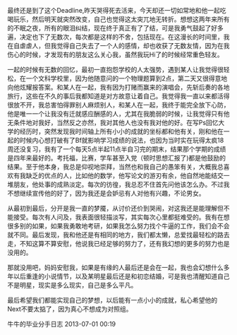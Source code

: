 最终还是到了这个Deadline,昨天哭得死去活来，今天却还一切如常地和他一起吃喝玩乐，然后明天就突然改变，自己也觉得这太突兀地无转折。想想这两年来所有的不眠之夜，所有的眼泪纠结，现在终于真正有了了结，可是我勇气鼓起了好多遍，决定也下了无数次，每次都是这样的不舍，包括现在。在这漫长的时间里，我在自虐虐人，但我觉得自己失去了一个人的感情，却也收获了无数友情，因为在我伤心的时候，才发现有的朋友这么关心我，虽然我玩Hi了的时候经常重色轻友。

一起的时候有无数的回忆，最初一直抱怨学校的人太强势，遇到某人让我觉得很轻松，在一个文科学校里，因为他随意问的一个物理题算到2点，第二天又很得意地向他炫耀报答案。和某人在一起，我有因为打赌而赢来的演唱会，先斩后奏的各地旅行，这些在不久的事后我都知道是对方故意让着自己。我觉得我一直以来都活得很放不开，我总害怕得罪别人麻烦别人，和某人在一起，我终于能完全放下心防，他是唯一一个让我没有迁就感应酬感的人，尤其在我脆弱的时候，让我觉得只有他无条件地对我好，当然反之亦然，我对其他人也没有我对他的好。在写Ps回忆大学的经历时，突然发现我时间轴上所有小小的成就的坐标都和他有关，刚和他在一起的时候内心想打破有了Bf就影响学习成绩的说法，也因为当时实在玩得太疯18周还没复习，我有了一个每天5点半起11点半自习完的期末，结果那个学期的成绩是四年来最好的。考托福，比赛，学车甚至入党（顿时思想汇报了)都是他鼓励的结果。至于他本身，我总是仰视地崇拜，当然也和我自己的愚笨有关，大概我总喜欢有我缺乏的优点的人，比如他的数学，他写论文的游刃有余，他自然地能结交一堆朋友，他处事的成熟淡定。每次的彷徨，我总忍不住首先问他该怎么办。不过我不想继续宣传他的好了，因为我还是会妒忌有人对他有兴趣，不论男女。

从最初到最后，分开是我一直的梦魇，从讨价还价到哭闹，对这我还是能理解但不能接受。每次有人问及，我表面很轻描淡写，其实每次心里都挺难受的。我有在想很多别的如果，如果我勇敢地考研，如果我怎么努力找个牛逼的工作，我们会不会就不同。最后发现，我和他还是有相同的地方，我们都太懒，总爱找最轻松的路去走，不知这算不算安慰，他说我已经足够的努力了，还有我幻想的更多的努力也是没用的。

那就没用吧，妈妈安慰我，如果是有缘的人最后还是会在一起，我也会幻想什么多年以后重逢的小说情节，以及某明星最后还是和初恋结婚，可是我也清醒知道自己不是明星，现实是多么现实，自己是多么平凡。

最后希望我们都能实现自己的梦想，以后能有一点小小的成就，私心希望他的Next不要太掂了，因为真心不想成为对照组。

牛牛的毕业分手日志 2013-07-01 00:19

